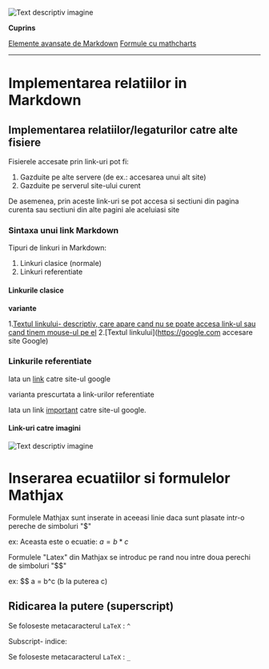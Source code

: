 ![Text descriptiv imagine](https://t4.ftcdn.net/jpg/02/89/58/51/360_F_289585146_KrE8Cg2iaFR0fgV3nauV9Xu4UdsUGKmR.jpg)
<script id="MathJax-script" async src="https://cdn.jsdelivr.net/npm/mathjax@3/es5/tex-mml-chtml.js"></script>

**Cuprins**

[Elemente avansate de Markdown](avansate.md)
[Formule cu mathcharts](mathcharts.md)



***

# Implementarea relatiilor in Markdown

## Implementarea relatiilor/legaturilor catre alte fisiere

Fisierele accesate prin link-uri pot fi:
1. Gazduite pe alte servere (de ex.: accesarea unui alt site)
2. Gazduite pe serverul site-ului curent

De asemenea, prin aceste link-uri se pot accesa si sectiuni din pagina curenta sau sectiuni din alte pagini ale aceluiasi site

### Sintaxa unui link Markdown

Tipuri de linkuri in Markdown:
1. Linkuri clasice (normale)
2. Linkuri referentiate

#### Linkurile clasice

**variante**

1.[Textul linkului- descriptiv, care apare cand nu se poate accesa link-ul sau cand tinem mouse-ul pe el](https://google.com)
2.[Textul linkului](https://google.com accesare site Google)

### Linkurile referentiate

Iata un [link][link1] catre site-ul google

[link1]: https://google.com

varianta prescurtata a link-urilor referentiate

Iata un link [important] catre site-ul google.

[important]: https://google.com

#### Link-uri catre imagini

![Text descriptiv imagine](https://t4.ftcdn.net/jpg/02/89/58/51/360_F_289585146_KrE8Cg2iaFR0fgV3nauV9Xu4UdsUGKmR.jpg)

# Inserarea ecuatiilor si formulelor Mathjax

Formulele Mathjax sunt inserate in aceeasi linie daca sunt plasate intr-o pereche de simboluri "$"

ex: Aceasta este o ecuatie: $a = b * c$

Formulele "Latex" din Mathjax se introduc pe rand nou intre doua perechi de simboluri "$$"

ex: $$ a = b^c (b la puterea c)

## Ridicarea la putere (superscript)

Se foloseste metacaracterul `LaTeX` : `^`

Subscript- indice:

Se foloseste metacaracterul `LaTeX` : `_`








